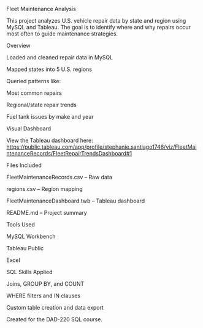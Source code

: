 Fleet Maintenance Analysis

This project analyzes U.S. vehicle repair data by state and region using MySQL and Tableau. The goal is to identify where and why repairs occur most often to guide maintenance strategies.

Overview

Loaded and cleaned repair data in MySQL

Mapped states into 5 U.S. regions

Queried patterns like:

Most common repairs

Regional/state repair trends

Fuel tank issues by make and year

Visual Dashboard

View the Tableau dashboard here: https://public.tableau.com/app/profile/stephanie.santiago1746/viz/FleetMaintenanceRecords/FleetRepairTrendsDashboard#1 

Files Included

FleetMaintenanceRecords.csv – Raw data

regions.csv – Region mapping

FleetMaintenanceDashboard.twb – Tableau dashboard

README.md – Project summary

Tools Used

MySQL Workbench

Tableau Public

Excel

SQL Skills Applied

Joins, GROUP BY, and COUNT

WHERE filters and IN clauses

Custom table creation and data export

Created for the DAD-220 SQL course.
